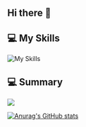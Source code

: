 ## Hi there 👋

<!--
**imaihayato2025/imaihayato2025** is a ✨ _special_ ✨ repository because its `README.md` (this file) appears on your GitHub profile.

Here are some ideas to get you started:

- 🔭 I’m currently working on ...
- 🌱 I’m currently learning ...
- 👯 I’m looking to collaborate on ...
- 🤔 I’m looking for help with ...
- 💬 Ask me about ...
- 📫 How to reach me: ...
- 😄 Pronouns: ...
- ⚡ Fun fact: ...
-->

## 💻️ My Skills

![My Skills](https://skillicons.dev/icons?i=html,css,js,typescript,react,next,tailwind,materialui,git,github,vscode,figma&theme=dark)

## 💻️ Summary


![](https://github-readme-stats.vercel.app/api/top-langs?imaihayato2025=yukimura-manase)

[![Anurag's GitHub stats](https://github-readme-stats.vercel.app/api?username=imaihayato2025&show_icons=true&theme=tokyonight)](https://github.com/anuraghazra/github-readme-stats)
